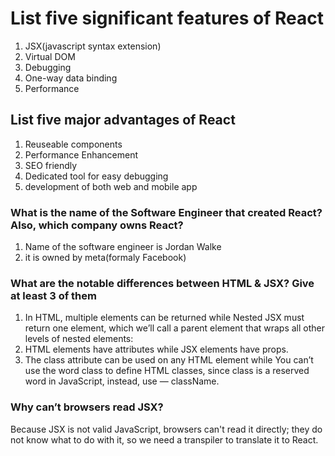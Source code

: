 # List five significant features of React
1. JSX(javascript syntax extension)
2. Virtual DOM
3. Debugging
4. One-way data binding
5. Performance

## List five major advantages of React
1. Reuseable components
2. Performance Enhancement
3. SEO friendly
4. Dedicated tool for easy debugging
5. development of both web and mobile app

### What is the name of the Software Engineer that created React? Also, which company owns React?

1. Name of the software engineer is Jordan Walke
2. it is owned by meta(formaly Facebook)

### What are the notable differences between HTML & JSX? Give at least 3 of them

1. In HTML, multiple elements can be returned while Nested JSX must return one element, which we’ll call a parent element that wraps all other levels of nested elements:
2. HTML elements have attributes while JSX elements have props.
3. The class attribute can be used on any HTML element while You can’t use the word class to define HTML classes, since class is a reserved word in JavaScript, instead, use — className. 

### Why can’t browsers read JSX?
Because JSX is not valid JavaScript, browsers can't read it directly; they do not know what to do with it, so we need a transpiler to translate it to React.
